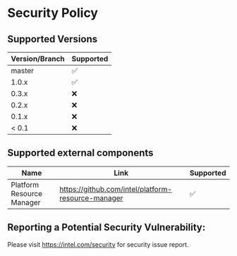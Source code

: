 # Security Policy

## Supported Versions

| Version/Branch | Supported          |
| -------------- | ------------------ |
| master         | :white_check_mark: |
| 1.0.x          | :white_check_mark: |
| 0.3.x          | :x:                |
| 0.2.x          | :x:                |
| 0.1.x          | :x:                |
| < 0.1          | :x:                |

## Supported external components

| Name                           | Link                                                | Supported          |
| ------------------------------ | --------------------------------------------------- | ------------------ |
| Platform Resource Manager      | https://github.com/intel/platform-resource-manager  | :white_check_mark: |

## Reporting a Potential Security Vulnerability: 

Please visit https://intel.com/security for security issue report.
